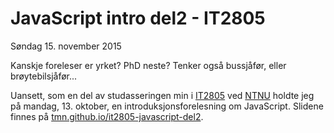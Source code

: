 # JavaScript intro del2 - IT2805
Søndag 15. november 2015

Kanskje foreleser er yrket? PhD neste? Tenker også bussjåfør, eller brøytebilsjåfør...

Uansett, som en del av studasseringen min i [IT2805](http://ntnu.no/studier/emner/IT2805) ved [NTNU](https://ntnu.no/) holdte jeg på mandag, 13. oktober, en introduksjonsforelesning om JavaScript. Slidene finnes på [tmn.github.io/it2805-javascript-del2](http://tmn.github.io/it2805-javascript-del2).
